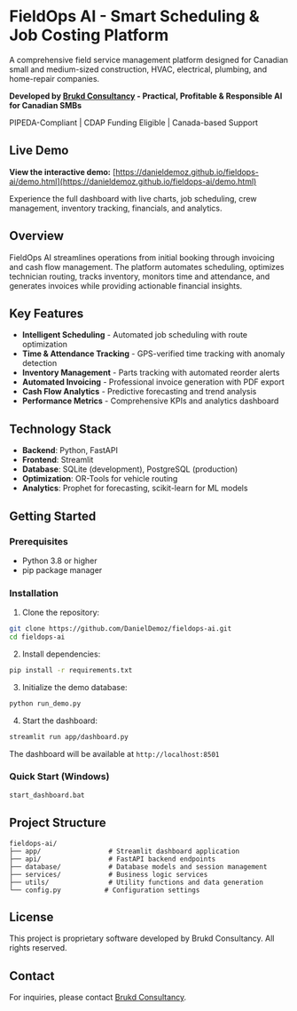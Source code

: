 # FieldOps AI - Smart Scheduling & Job Costing Platform

A comprehensive field service management platform designed for Canadian small and medium-sized construction, HVAC, electrical, plumbing, and home-repair companies.

**Developed by [Brukd Consultancy](https://brukdconsultancy.com/) - Practical, Profitable & Responsible AI for Canadian SMBs**

PIPEDA-Compliant | CDAP Funding Eligible | Canada-based Support

## Live Demo

**View the interactive demo:** [https://danieldemoz.github.io/fieldops-ai/demo.html](https://danieldemoz.github.io/fieldops-ai/demo.html)

Experience the full dashboard with live charts, job scheduling, crew management, inventory tracking, financials, and analytics.

## Overview

FieldOps AI streamlines operations from initial booking through invoicing and cash flow management. The platform automates scheduling, optimizes technician routing, tracks inventory, monitors time and attendance, and generates invoices while providing actionable financial insights.

## Key Features

- **Intelligent Scheduling** - Automated job scheduling with route optimization
- **Time & Attendance Tracking** - GPS-verified time tracking with anomaly detection
- **Inventory Management** - Parts tracking with automated reorder alerts
- **Automated Invoicing** - Professional invoice generation with PDF export
- **Cash Flow Analytics** - Predictive forecasting and trend analysis
- **Performance Metrics** - Comprehensive KPIs and analytics dashboard

## Technology Stack

- **Backend**: Python, FastAPI
- **Frontend**: Streamlit
- **Database**: SQLite (development), PostgreSQL (production)
- **Optimization**: OR-Tools for vehicle routing
- **Analytics**: Prophet for forecasting, scikit-learn for ML models

## Getting Started

### Prerequisites

- Python 3.8 or higher
- pip package manager

### Installation

1. Clone the repository:
```bash
git clone https://github.com/DanielDemoz/fieldops-ai.git
cd fieldops-ai
```

2. Install dependencies:
```bash
pip install -r requirements.txt
```

3. Initialize the demo database:
```bash
python run_demo.py
```

4. Start the dashboard:
```bash
streamlit run app/dashboard.py
```

The dashboard will be available at `http://localhost:8501`

### Quick Start (Windows)

```bash
start_dashboard.bat
```

## Project Structure

```
fieldops-ai/
├── app/                 # Streamlit dashboard application
├── api/                 # FastAPI backend endpoints
├── database/            # Database models and session management
├── services/            # Business logic services
├── utils/               # Utility functions and data generation
└── config.py           # Configuration settings
```

## License

This project is proprietary software developed by Brukd Consultancy. All rights reserved.

## Contact

For inquiries, please contact [Brukd Consultancy](https://brukdconsultancy.com/).
